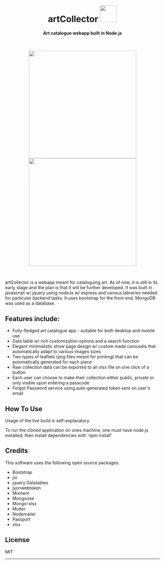 
<h1 align="center">
  artCollector <img width="55px" src="https://res.cloudinary.com/dtjtqp7r1/image/upload/v1704544814/artCollector/app_images/Projekt_bez_nazwy-removebg-preview_2_g6mg0s.png" />
  <br>
</h1>

<h4 align="center">Art catalogue webapp built in Node.js</h4>
<br>
<p align="center">
  <img height="350px" src="https://res.cloudinary.com/dtjtqp7r1/image/upload/v1714001420/artCollector/app_images/wrfubqkk6hujvyhqarkb.gif" />
  <img height="350px" src="https://res.cloudinary.com/dtjtqp7r1/image/upload/v1714051761/artCollector/app_images/dit3f3jvcqgv6vkiygxi.gif"/>
</p>

<br> 

artCollector is a webapp meant for cataloguing art. As of now, it is still in its early stage and the plan is that it will be further developed.
It was built in javascript w/ jquery using nodeJs w/ express and various labraries needed for particular backend tasks. It uses bootstrap for the front end. 
MongoDB was used as a database. 


## Features include:

* Fully-fledged art catalogue app - suitable for both desktop and mobile use
* Data table w/ rich customization options and a search function
* Elegant minimalistic show page design w/ custom made carousels that automatically adapt to various images sizes
* Two types of leaflets (png files meant for printing) that can be automatically generated for each piece
* Raw collection data can be exported to an xlsx file on one click of a button
* Each user can choose to make their collection either public, private or only visible upon entering a passcode
* Forgot Password service using auto-generated token sent on user's email

## How To Use

Usage of the live build is self-explanatory. 

To run the cloned application on ones machine, one must have node.js installed; then install dependencies with 'npm install' 

## Credits

This software uses the following open source packages:

- Bootstrap
- joi
- jquery Datatables
- jsonwebtoken
- Moment
- Mongoose
- Mongo-xlsx
- Multer
- Nodemailer
- Passport
- xlsx


## License

MIT

---
